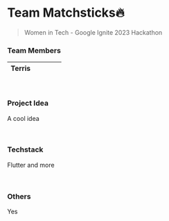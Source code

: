 # Team Matchsticks🔥
> Women in Tech - Google Ignite 2023 Hackathon

### Team Members
| Terris | <Anna> | <Name> | <Name> | <Name> |
|--------|---------|------|--------|---------|

<br />

### Project Idea
A cool idea

<br />

### Techstack
Flutter and more

<br />

### Others
Yes
